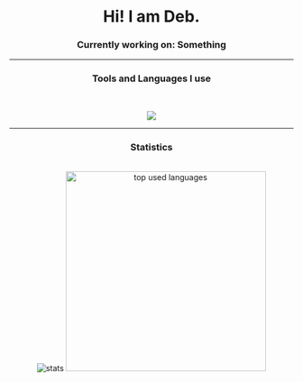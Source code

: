 
<h1 align="center">Hi! I am Deb.</h1>

<div align="center">
<h3>Currently working on: Something</h3>
 </div>
 
<hr/>
<h3 align="center">Tools and Languages I use</h3>

<br/>
<p align="center">
  <a href="https://skillicons.dev">
    <img src="https://skillicons.dev/icons?i=androidstudio,debian,html,css,js,electron,java,c,py,visualstudio,vscode&theme=dark" />
  </a>
</p>
<hr/>

<h3 align="center">Statistics</h3>
<br>
<div align=center>
   <img src="https://github-readme-stats.vercel.app/api?username=deb-Lm&custom_title=My Statistics&show_icons=true&account_private=true&theme=holi&rank_icon=github&border_radius=7" alt="stats" />
   <img width=355 src="https://github-readme-stats.vercel.app/api/top-langs/?username=deb-Lm&langs_count=8&theme=holi&border_radius=7" alt="top used languages" />
</div>

